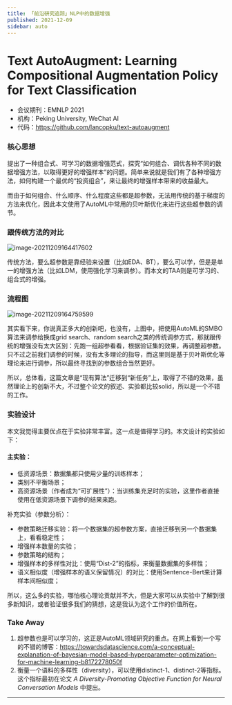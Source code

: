 ```yaml
---
title: 「前沿研究追踪」NLP中的数据增强
published: 2021-12-09
sidebar: auto
---
```


# Text AutoAugment: Learning Compositional Augmentation Policy for Text Classification

- 会议期刊：EMNLP 2021
- 机构：Peking University, WeChat AI
- 代码：https://github.com/lancopku/text-autoaugment

### 核心思想
提出了一种组合式、可学习的数据增强范式，探究“如何组合、调优各种不同的数据增强方法，以取得更好的增强样本”的问题。简单来说就是我们有了各种增强方法，如何构建一个最优的“投资组合”，来让最终的增强样本带来的收益最大。

而由于如何组合、什么顺序、什么程度这些都是超参数，无法用传统的基于梯度的方法来优化，因此本文使用了AutoML中常用的贝叶斯优化来进行这些超参数的调节。

###  跟传统方法的对比

![image-20211209164417602](https://cdn.jsdelivr.net/gh/beyondguo/mdnice_pictures/typora/image-20211209164417602.png)

传统方法，要么超参数是靠经验来设置（比如EDA、BT），要么可以学，但是是单一的增强方法（比如LDM，使用强化学习来调参）。而本文的TAA则是可学习的、组合式的增强。



### 流程图

![image-20211209164759599](https://cdn.jsdelivr.net/gh/beyondguo/mdnice_pictures/typora/image-20211209164759599.png)

其实看下来，你说真正多大的创新吧，也没有，上图中，把使用AutoML的SMBO算法来调参给换成grid search、random search之类的传统调参方式，那就跟传统的增强没有太大区别：先跑一组超参看看，根据验证集的效果，再调整超参数。只不过之前我们调参的时候，没有太多理论的指导，而这里则是基于贝叶斯优化等理论来进行调参，所以最终寻找到的参数组合当然更好。

所以，总体看，这篇文章是“现有算法”迁移到“新任务”上，取得了不错的效果，虽然理论上的创新不大，不过整个论文的叙述、实验都比较solid，所以是一个不错的工作。



### 实验设计

本文我觉得主要优点在于实验非常丰富。这一点是值得学习的。本文设计的实验如下：

#### 主实验：

- 低资源场景：数据集都只使用少量的训练样本；
- 类别不平衡场景；
- 高资源场景（作者成为“可扩展性”）：当训练集充足时的实验，这里作者直接使用在低资源场景下调参的结果来跑。

补充实验（参数分析）：

- 参数策略迁移实验：将一个数据集的超参数方案，直接迁移到另一个数据集上，看看稳定性；
- 增强样本数量的实验；
- 参数策略的结构；
- 增强样本的多样性对比：使用“Dist-2”的指标，来衡量数据集的多样性；
- 语义相似度（增强样本的语义保留情况）的对比：使用Sentence-Bert来计算样本间相似度；



所以，这么多的实验，哪怕核心理论贡献并不大，但是大家可以从实验中了解到很多新知识，或者验证很多我们的猜想，这是我认为这个工作的价值所在。



### Take Away

1. 超参数也是可以学习的，这正是AutoML领域研究的重点。在网上看到一个写的不错的博客：https://towardsdatascience.com/a-conceptual-explanation-of-bayesian-model-based-hyperparameter-optimization-for-machine-learning-b8172278050f
2. 衡量一个语料的多样性（diversity），可以使用distinct-1、distinct-2等指标。这个指标最初在论文 *A Diversity-Promoting Objective Function for Neural Conversation Models* 中提出。



---





